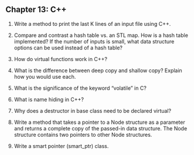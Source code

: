 ## Chapter 13: C++

1. Write a method to print the last K lines of an input file using C++.

2. Compare and contrast a hash table vs. an STL map. How is a hash table implemented? If the number of inputs is small, what data structure options can be used instead of a hash table?

3. How do virtual functions work in C++?

4. What is the difference between deep copy and shallow copy? Explain how you would use each.

5. What is the significance of the keyword “volatile” in C?

6. What is name hiding in C++?

7. Why does a destructor in base class need to be declared virtual?

8. Write a method that takes a pointer to a Node structure as a parameter and returns a complete copy of the passed-in data structure. The Node structure contains two pointers to other Node structures.

9. Write a smart pointer (smart_ptr) class.